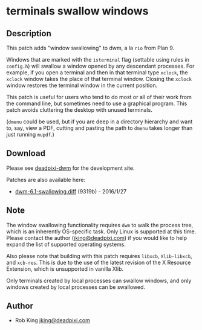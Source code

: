 # terminals swallow windows

## Description

This patch adds "window swallowing" to dwm, a la `rio` from Plan 9.

Windows that are marked with the `isterminal` flag (settable using rules in `config.h`) will swallow a window opened by any descendant processes.
For example, if you open a terminal and then in that terminal type `xclock`, the `xclock` window takes the place of that terminal window.
Closing the `xclock` window restores the terminal window in the current position.

This patch is useful for users who tend to do most or all of their work from the command line, but sometimes need to use a graphical program.
This patch avoids cluttering the desktop with unused terminals.

(`dmenu` could be used, but if you are deep in a directory hierarchy and want to, say, view a PDF, cutting and pasting the path to `dmenu` takes longer than just running `mupdf`.)

## Download
Please see [deadpixi-dwm](https://github.com/deadpixi/deadpixi-dwm) for the development site.

Patches are also available here:

 * [dwm-6.1-swallowing.diff](dwm-6.1-swallowing.diff) (9319b) - 2016/1/27

## Note
The window swallowing functionality requires `dwm` to walk the process tree, which is an inherently OS-specific task.
Only Linux is supported at this time.
Please contact the author (jking@deadpixi.com) if you would like to help expand the list of supported operating systems.

Also please note that building with this patch requires `libxcb`, `Xlib-libxcb`, and `xcb-res`.
This is due to the use of the latest revision of the X Resource Extension, which is unsupported in vanilla Xlib.

Only terminals created by local processes can swallow windows, and only windows created by local processes can be swallowed.

## Author
 * Rob King <jking@deadpixi.com>
